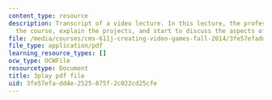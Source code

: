 ```yaml
---
content_type: resource
description: Transcript of a video lecture. In this lecture, the professors introduce
  the course, explain the projects, and start to discuss the aspects of various games.
file: /media/courses/cms-611j-creating-video-games-fall-2014/3fe57efadd4e2525875f2c022cd25cfe_pfDfriSjFbY.pdf
file_type: application/pdf
learning_resource_types: []
ocw_type: OCWFile
resourcetype: Document
title: 3play pdf file
uid: 3fe57efa-dd4e-2525-875f-2c022cd25cfe
---
```

